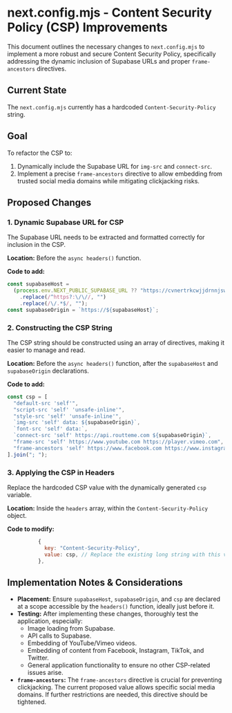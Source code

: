 # next.config.mjs - Content Security Policy (CSP) Improvements

This document outlines the necessary changes to `next.config.mjs` to implement a more robust and secure Content Security Policy, specifically addressing the dynamic inclusion of Supabase URLs and proper `frame-ancestors` directives.

## Current State

The `next.config.mjs` currently has a hardcoded `Content-Security-Policy` string.

## Goal

To refactor the CSP to:
1.  Dynamically include the Supabase URL for `img-src` and `connect-src`.
2.  Implement a precise `frame-ancestors` directive to allow embedding from trusted social media domains while mitigating clickjacking risks.

## Proposed Changes

### 1. Dynamic Supabase URL for CSP

The Supabase URL needs to be extracted and formatted correctly for inclusion in the CSP.

**Location:** Before the `async headers()` function.

**Code to add:**

```javascript
const supabaseHost =
  (process.env.NEXT_PUBLIC_SUPABASE_URL ?? "https://cvnertrkcwjjdrnnjswk.supabase.co")
    .replace(/^https?:\/\//, "")
    .replace(/\/.*$/, "");
const supabaseOrigin = `https://${supabaseHost}`;
```

### 2. Constructing the CSP String

The CSP string should be constructed using an array of directives, making it easier to manage and read.

**Location:** Before the `async headers()` function, after the `supabaseHost` and `supabaseOrigin` declarations.

**Code to add:**

```javascript
const csp = [
  "default-src 'self'",
  "script-src 'self' 'unsafe-inline'",
  "style-src 'self' 'unsafe-inline'",
  `img-src 'self' data: ${supabaseOrigin}`,
  `font-src 'self' data:`, 
  `connect-src 'self' https://api.routteme.com ${supabaseOrigin}`,
  "frame-src 'self' https://www.youtube.com https://player.vimeo.com",
  "frame-ancestors 'self' https://www.facebook.com https://www.instagram.com https://www.tiktok.com https://twitter.com",
].join("; ");
```

### 3. Applying the CSP in Headers

Replace the hardcoded CSP value with the dynamically generated `csp` variable.

**Location:** Inside the `headers` array, within the `Content-Security-Policy` object.

**Code to modify:**

```javascript
          {
            key: "Content-Security-Policy",
            value: csp, // Replace the existing long string with this variable
          },
```

## Implementation Notes & Considerations

*   **Placement:** Ensure `supabaseHost`, `supabaseOrigin`, and `csp` are declared at a scope accessible by the `headers()` function, ideally just before it.
*   **Testing:** After implementing these changes, thoroughly test the application, especially:
    *   Image loading from Supabase.
    *   API calls to Supabase.
    *   Embedding of YouTube/Vimeo videos.
    *   Embedding of content from Facebook, Instagram, TikTok, and Twitter.
    *   General application functionality to ensure no other CSP-related issues arise.
*   **`frame-ancestors`:** The `frame-ancestors` directive is crucial for preventing clickjacking. The current proposed value allows specific social media domains. If further restrictions are needed, this directive should be tightened.
